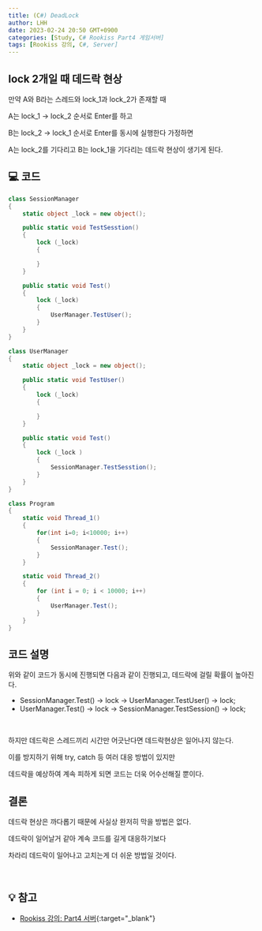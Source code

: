 ```yaml
---
title: (C#) DeadLock
author: LHH
date: 2023-02-24 20:50 GMT+0900
categories: [Study, C# Rookiss Part4 게임서버]
tags: [Rookiss 강의, C#, Server]
---
```


## lock 2개일 때 데드락 현상
만약 A와 B라는 스레드와 lock_1과 lock_2가 존재할 때

A는 lock_1 -> lock_2 순서로 Enter를 하고

B는 lock_2 -> lock_1 순서로 Enter를 동시에 실행한다 가정하면

A는 lock_2를 기다리고 B는 lock_1을 기다리는 데드락 현상이 생기게 된다.

## 💻 코드
```cs
class SessionManager
{
    static object _lock = new object();

    public static void TestSesstion()
    {
        lock (_lock)
        {

        }
    }

    public static void Test()
    {
        lock (_lock)
        {
            UserManager.TestUser();
        }
    }
}
```

```cs
class UserManager
{
    static object _lock = new object();

    public static void TestUser()
    {
        lock (_lock)
        {

        }
    }

    public static void Test()
    {
        lock (_lock )
        {
            SessionManager.TestSesstion();
        }
    }
}
```

```cs
class Program
{
    static void Thread_1()
    {
        for(int i=0; i<10000; i++)
        {
            SessionManager.Test();
        }
    }

    static void Thread_2()
    {
        for (int i = 0; i < 10000; i++)
        {
            UserManager.Test();
        }
    }
}
```

## 코드 설명
위와 같이 코드가 동시에 진행되면 다음과 같이 진행되고, 데드락에 걸릴 확률이 높아진다.
- SessionManager.Test() -> lock -> UserManager.TestUser() -> lock;
- UserManager.Test() -> lock -> SessionManager.TestSession() -> lock;
<br>

하지만 데드락은 스레드끼리 시간만 어긋난다면 데드락현상은 일어나지 않는다.

이를 방지하기 위해 try, catch 등 여러 대응 방법이 있지만

데드락을 예상하여 계속 피하게 되면 코드는 더욱 어수선해질 뿐이다.

## 결론
데드락 현상은 까다롭기 때문에 사실상 완저히 막을 방법은 없다.

데드락이 일어날거 같아 계속 코드를 길게 대응하기보다

차라리 데드락이 일어나고 고치는게 더 쉬운 방법일 것이다.

<br>

## 💡 참고
- [Rookiss 강의: Part4 서버](https://www.inflearn.com/course/%EC%9C%A0%EB%8B%88%ED%8B%B0-mmorpg-%EA%B0%9C%EB%B0%9C-part4){:target="_blank"}